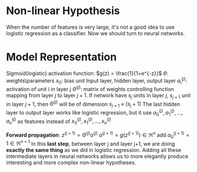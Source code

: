 # Non-linear Hypothesis
When the number of features is very large, it's not a good idea to use logistic regression as a classifier. Now we should turn to neural networks.

# Model Representation
Sigmoid(logistic) activation function: $g(z) = \frac{1}{1+e^{-z}}$
$\theta$: weights\parameters
$x_0$: bias unit
Input layer, hidden layer, output layer
$a_i^{(j)}$: activation of unit i in layer j
$\Theta^{(j)}$: matrix of weights controlling function mapping from layer $j$ to layer $j+1$.
If network have $s_j$ units in layer $j$, $s_{j+1}$ unit in layer $j+1$, then $\Theta^{(j)}$ will be of dimension $s_{j+1}\times{(s_j+1)}$
The last hidden layer to output layer works like logistic regression, but it use $a^{(j)}_0,a^{(j)}_1,...,a^{(j)}_n$ as features instead of $x^{(j)}_0,x^{(j)}_1,...,x^{(j)}_n$

**Forward propagation**:
$z^{(j+1)}=\Theta^{(j)}{a^{(j)}}$
$a^{(j+1)}=g(z^{(j+1)})\in\Re^{n}$
add $a^{(j+1)}_0=1\in\Re^{n+1}$
In this **last step**, between layer j and layer j+1, we are doing **exactly the same thing** as we did in logistic regression. Adding all these intermediate layers in neural networks allows us to more elegantly produce interesting and more complex non-linear hypotheses.
<!--stackedit_data:
eyJoaXN0b3J5IjpbMTQwNzgxNDYxMCwtNTc0ODUxMzMzLDk4Nz
E5Mzg2OV19
-->